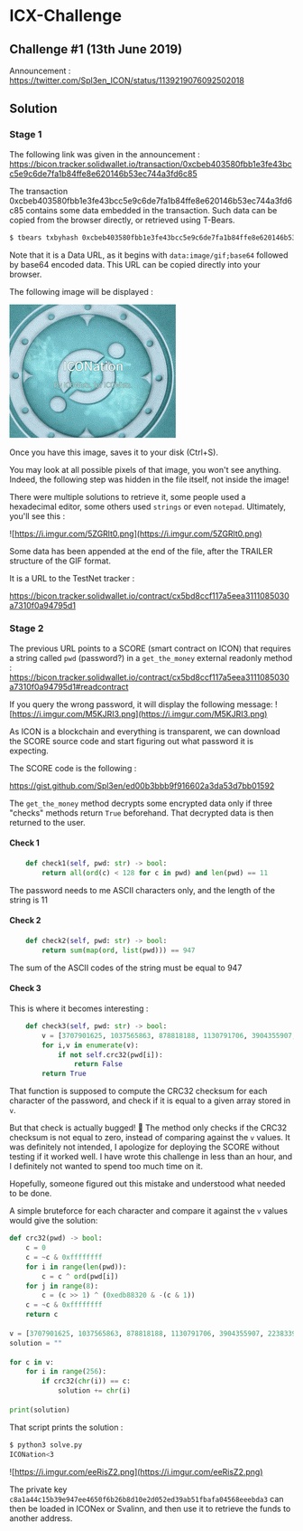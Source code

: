 # ICX-Challenge

## Challenge #1 (13th June 2019)

Announcement : 
https://twitter.com/Spl3en_ICON/status/1139219076092502018


## Solution

### Stage 1

The following link was given in the announcement :
https://bicon.tracker.solidwallet.io/transaction/0xcbeb403580fbb1e3fe43bcc5e9c6de7fa1b84ffe8e620146b53ec744a3fd6c85

The transaction 0xcbeb403580fbb1e3fe43bcc5e9c6de7fa1b84ffe8e620146b53ec744a3fd6c85 contains some data embedded in the transaction.
Such data can be copied from the browser directly, or retrieved using T-Bears.

```bash
$ tbears txbyhash 0xcbeb403580fbb1e3fe43bcc5e9c6de7fa1b84ffe8e620146b53ec744a3fd6c85 -u https://bicon.net.solidwallet.io/api/v3
```

Note that it is a Data URL, as it begins with `data:image/gif;base64` followed by base64 encoded data.
This URL can be copied directly into your browser.

The following image will be displayed : 

![challenge1.gif](challenge1.gif)

Once you have this image, saves it to your disk (Ctrl+S).

You may look at all possible pixels of that image, you won't see anything.
Indeed, the following step was hidden in the file itself, not inside the image!

There were multiple solutions to retrieve it, some people used a hexadecimal editor, some others used `strings` or even `notepad`. Ultimately, you'll see this :

![https://i.imgur.com/5ZGRlt0.png](https://i.imgur.com/5ZGRlt0.png)

Some data has been appended at the end of the file, after the TRAILER structure of the GIF format.

It is a URL to the TestNet tracker :

https://bicon.tracker.solidwallet.io/contract/cx5bd8ccf117a5eea3111085030a7310f0a94795d1

### Stage 2

The previous URL points to a SCORE (smart contract on ICON) that requires a string called `pwd` (password?) in a `get_the_money` external readonly method : https://bicon.tracker.solidwallet.io/contract/cx5bd8ccf117a5eea3111085030a7310f0a94795d1#readcontract

If you query the wrong password, it will display the following message:
![https://i.imgur.com/M5KJRI3.png](https://i.imgur.com/M5KJRI3.png)

As ICON is a blockchain and everything is transparent, we can download the SCORE source code and start figuring out what password it is expecting.

The SCORE code is the following :

https://gist.github.com/Spl3en/ed00b3bbb9f916602a3da53d7bb01592

The `get_the_money` method decrypts some encrypted data only if three "checks" methods return `True` beforehand. That decrypted data is then returned to the user.

#### Check 1

```python
    def check1(self, pwd: str) -> bool:
        return all(ord(c) < 128 for c in pwd) and len(pwd) == 11
```

The password needs to me ASCII characters only, and the length of the string is 11

#### Check 2

```python
    def check2(self, pwd: str) -> bool:
        return sum(map(ord, list(pwd))) == 947
```

The sum of the ASCII codes of the string must be equal to 947

#### Check 3

This is where it becomes interesting :


```python
    def check3(self, pwd: str) -> bool:
        v = [3707901625, 1037565863, 878818188, 1130791706, 3904355907, 2238339752, 3865851505, 252678980, 2013832146, 4251816714, 1842515611]
        for i,v in enumerate(v):
            if not self.crc32(pwd[i]):
                return False
        return True
```

That function is supposed to compute the CRC32 checksum for each character of the password, and check if it is equal to a given array stored in `v`.

But that check is actually bugged! 🤦 The method only checks if the CRC32 checksum is not equal to zero, instead of comparing against the `v` values. It was definitely not intended, I apologize for deploying the SCORE without testing if it worked well. I have wrote this challenge in less than an hour, and I definitely not wanted to spend too much time on it.

Hopefully, someone figured out this mistake and understood what needed to be done.

A simple bruteforce for each character and compare it against the `v` values would give the solution:

```python
def crc32(pwd) -> bool:
    c = 0
    c = ~c & 0xffffffff
    for i in range(len(pwd)):
        c = c ^ ord(pwd[i])
    for j in range(8):
        c = (c >> 1) ^ (0xedb88320 & -(c & 1))
    c = ~c & 0xffffffff
    return c

v = [3707901625, 1037565863, 878818188, 1130791706, 3904355907, 2238339752, 3865851505, 252678980, 2013832146, 4251816714, 1842515611]
solution = ""

for c in v:
    for i in range(256):
        if crc32(chr(i)) == c:
            solution += chr(i)

print(solution)
```

That script prints the solution :

```bash
$ python3 solve.py
ICONation<3
```

![https://i.imgur.com/eeRisZ2.png](https://i.imgur.com/eeRisZ2.png)

The private key `c8a1a44c15b39e947ee4650f6b26b8d10e2d052ed39ab51fbafa04568eeebda3` can then be loaded in ICONex or Svalinn, and then use it to retrieve the funds to another address.
 
